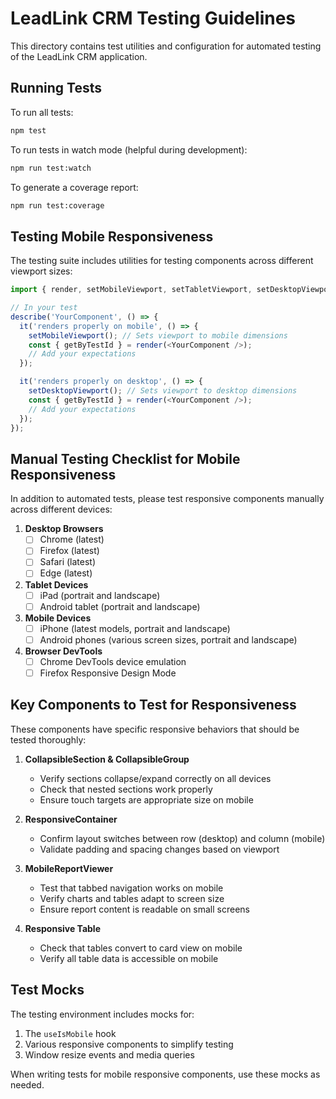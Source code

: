 # LeadLink CRM Testing Guidelines

This directory contains test utilities and configuration for automated testing of the LeadLink CRM application.

## Running Tests

To run all tests:

```bash
npm test
```

To run tests in watch mode (helpful during development):

```bash
npm run test:watch
```

To generate a coverage report:

```bash
npm run test:coverage
```

## Testing Mobile Responsiveness

The testing suite includes utilities for testing components across different viewport sizes:

```typescript
import { render, setMobileViewport, setTabletViewport, setDesktopViewport } from '@/tests/test-utils';

// In your test
describe('YourComponent', () => {
  it('renders properly on mobile', () => {
    setMobileViewport(); // Sets viewport to mobile dimensions
    const { getByTestId } = render(<YourComponent />);
    // Add your expectations
  });

  it('renders properly on desktop', () => {
    setDesktopViewport(); // Sets viewport to desktop dimensions
    const { getByTestId } = render(<YourComponent />);
    // Add your expectations
  });
});
```

## Manual Testing Checklist for Mobile Responsiveness

In addition to automated tests, please test responsive components manually across different devices:

1. **Desktop Browsers**
   - [ ] Chrome (latest)
   - [ ] Firefox (latest)
   - [ ] Safari (latest)
   - [ ] Edge (latest)

2. **Tablet Devices**
   - [ ] iPad (portrait and landscape)
   - [ ] Android tablet (portrait and landscape)

3. **Mobile Devices**
   - [ ] iPhone (latest models, portrait and landscape)
   - [ ] Android phones (various screen sizes, portrait and landscape)
   
4. **Browser DevTools**
   - [ ] Chrome DevTools device emulation
   - [ ] Firefox Responsive Design Mode

## Key Components to Test for Responsiveness

These components have specific responsive behaviors that should be tested thoroughly:

1. **CollapsibleSection & CollapsibleGroup**
   - Verify sections collapse/expand correctly on all devices
   - Check that nested sections work properly
   - Ensure touch targets are appropriate size on mobile
   
2. **ResponsiveContainer**
   - Confirm layout switches between row (desktop) and column (mobile)
   - Validate padding and spacing changes based on viewport
   
3. **MobileReportViewer**
   - Test that tabbed navigation works on mobile
   - Verify charts and tables adapt to screen size
   - Ensure report content is readable on small screens
   
4. **Responsive Table**
   - Check that tables convert to card view on mobile
   - Verify all table data is accessible on mobile
   
## Test Mocks

The testing environment includes mocks for:

1. The `useIsMobile` hook
2. Various responsive components to simplify testing
3. Window resize events and media queries

When writing tests for mobile responsive components, use these mocks as needed. 